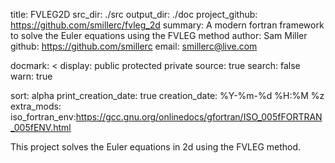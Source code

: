 title: FVLEG2D
src_dir: ./src
output_dir: ./doc
project_github: https://github.com/smillerc/fvleg_2d
summary: A modern fortran framework to solve the Euler equations using the FVLEG method
author: Sam Miller
github: https://github.com/smillerc
email: smillerc@live.com
<!-- md_extensions: markdown.extensions.toc(anchorlink=True)
               markdown.extensions.smarty(smart_quotes=False)
               markdown.extensions.extra
               markdown_checklist.extension -->
docmark: <
display: public
         protected
         private
source: true
search: false
warn: true
<!-- graph: true -->
sort: alpha
print_creation_date: true
creation_date: %Y-%m-%d %H:%M %z
extra_mods: iso_fortran_env:https://gcc.gnu.org/onlinedocs/gfortran/ISO_005fFORTRAN_005fENV.html

This project solves the Euler equations in 2d using the FVLEG method.
